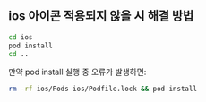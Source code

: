 ## ios 아이콘 적용되지 않을 시 해결 방법

```sh
cd ios
pod install
cd ..
```

만약 pod install 실행 중 오류가 발생하면:

```sh
rm -rf ios/Pods ios/Podfile.lock && pod install
```
